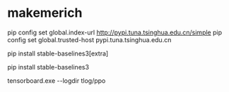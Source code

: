 # makemerich

pip config set global.index-url http://pypi.tuna.tsinghua.edu.cn/simple
pip config set global.trusted-host pypi.tuna.tsinghua.edu.cn


pip install stable-baselines3[extra]

pip install stable-baselines3



tensorboard.exe --logdir tlog/ppo